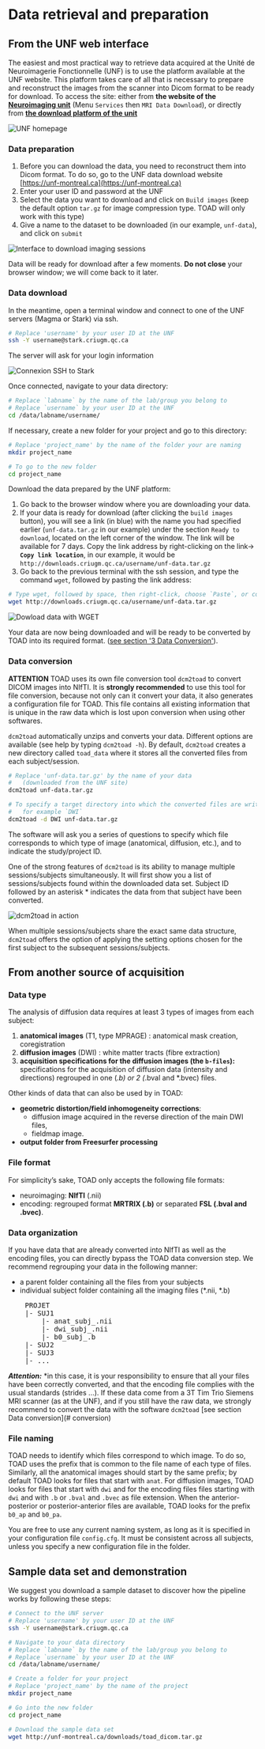 # Data retrieval and preparation 

## From the UNF web interface
The easiest and most practical way to retrieve data acquired at the Unité de Neuroimagerie Fonctionnelle (UNF) is to use the platform available at the UNF website. This platform takes care of all that is necessary to prepare and reconstruct the images from the scanner into Dicom format to be ready for download. To access the site: either from **the website of the [Neuroimaging unit](http://www.unf-montreal.ca)** (Menu `Services` then `MRI Data Download`), or directly from **[the download platform of the unit](https://unf-montreal.ca)**

![UNF homepage](../figs/unf_website_home.png)

### Data preparation

1. Before you can download the data, you need to reconstruct them into Dicom format. To do so, go to the UNF data download website [https://unf-montreal.ca](https://unf-montreal.ca)
2. Enter your user ID and password at the UNF
3. Select the data you want to download and click on `Build images` (keep the default option `tar.gz` for image compression type. TOAD will only work with this type)
4. Give a name to the dataset to be downloaded (in our example, `unf-data`), and click on `submit`

![Interface to download imaging sessions](../figs/unf_get_data.png)

Data will be ready for download after a few moments.
**Do not close** your browser window; we will come back to it later.

### Data download

In the meantime, open a terminal window and connect to one of the UNF servers (Magma or Stark) via ssh.

~~~bash
# Replace 'username' by your user ID at the UNF
ssh -Y username@stark.criugm.qc.ca
~~~ 
 
The server will ask for your login information 

![Connexion SSH to Stark](../figs/terminal_ssh.png)

Once connected, navigate to your data directory:

~~~bash
# Replace `labname` by the name of the lab/group you belong to
# Replace `username` by your user ID at the UNF
cd /data/labname/username/
~~~

If necessary, create a new folder for your project and go to this directory:

~~~bash
# Replace 'project_name' by the name of the folder your are naming
mkdir project_name

# To go to the new folder
cd project_name
~~~

Download the data prepared by the UNF platform:

1. Go back to the browser window where you are downloading your data.
2. If your data is ready for download (after clicking the `build images` button), you will see a link (in blue) with the name you had specified earlier (`unf-data.tar.gz` in our example) under the section `Ready to download`, located on the left corner of the window. The link will be available for 7 days.
Copy the link address by right-clicking on the link-> **`Copy link location`**, in our example, it would be `http://downloads.criugm.qc.ca/username/unf-data.tar.gz`
3. Go back to the previous terminal with the ssh session, and type the command `wget`, followed by pasting the link address:

~~~bash
# Type wget, followed by space, then right-click, choose `Paste`, or control-shift-v
wget http://downloads.criugm.qc.ca/username/unf-data.tar.gz
~~~

![Dowload data with WGET](../figs/terminal_wget.png)

Your data are now being downloaded and will be ready to be converted by TOAD into its required format. ([see section '3 Data Conversion'](#conversion)).

### <a name=conversion></a>Data conversion
**ATTENTION**
TOAD uses its own file conversion tool `dcm2toad` to convert DICOM images into NIfTI.
It is **strongly recommended** to use this tool for file conversion, because not only can it convert your data, it also generates a configuration file for TOAD. 
This file contains all existing information that is unique in the raw data which is lost upon conversion when using other softwares.

`dcm2toad` automatically unzips and converts your data.
Different options are available (see help by typing `dcm2toad -h`). 
By default, `dcm2toad` creates a new directory called `toad_data` where it stores all the converted files from each subject/session.

~~~bash
# Replace 'unf-data.tar.gz' by the name of your data
#   (downloaded from the UNF site)
dcm2toad unf-data.tar.gz

# To specify a target directory into which the converted files are written
#   for example `DWI`
dcm2toad -d DWI unf-data.tar.gz
~~~

The software will ask you a series of questions to specify which file corresponds to which type of image (anatomical, diffusion, etc.), and to indicate the study/project ID. 

One of the strong features of `dcm2toad` is its ability to manage multiple sessions/subjects simultaneously. It will first show you a list of sessions/subjects found within the downloaded data set. Subject ID followed by an asterisk * indicates the data from that subject have been converted.

![dcm2toad in action](../figs/terminal_convert_subjects.png)

When multiple sessions/subjects share the exact same data structure, `dcm2toad` offers the option of applying the setting options chosen for the first subject to the subsequent sessions/subjects.

<!-- FIXME Add screenshot identical type -->


## From another source of acquisition 

### Data type

The analysis of diffusion data requires at least 3 types of images from each subject: 

1. **anatomical images** (T1, type MPRAGE) : anatomical mask creation, coregistration
2. **diffusion images** (DWI) : white matter tracts (fibre extraction)
3. **acquisition specifications for the diffusion images (the `b-files`):** specifications for the acquisition of diffusion data (intensity and directions) regrouped in one (*.b) or 2 (*.bval and *.bvec) files.

Other kinds of data that can also be used by in TOAD:

- **geometric distortion/field inhomogeneity corrections**:
    - diffusion image acquired in the reverse direction of the main DWI files,
    - fieldmap image.
- **output folder from Freesurfer processing**

### File format

For simplicity’s sake, TOAD only accepts the following file formats:

- neuroimaging: **NIfTI** (.nii) 
- encoding:  regrouped format **MRTRIX (.b)** or separated **FSL (.bval and .bvec)**.

### Data organization

If you have data that are already converted into NIfTI as well as the encoding files, you can directly bypass the TOAD data conversion step. We recommend regrouping your data in the following manner:

- a parent folder containing all the files from your subjects
- individual subject folder containing all the imaging files (\*.nii, \*.b)

<pre>
    PROJET  
    |- SUJ1  
        |- anat_subj_.nii  
        |- dwi_subj_.nii  
        |- b0_subj_.b  
    |- SUJ2  
    |- SUJ3  
    |- ...  
</pre>
    
***Attention:*** *in this case, it is your responsibility to ensure that all your files have been correctly converted, and that the encoding file complies with the usual standards (strides ...).
If these data come from a 3T Tim Trio Siemens MRI scanner (as at the UNF), and if you still have the raw data, we strongly recommend to convert the data with the software `dcm2toad` [see section Data conversion](# conversion)


### File naming
TOAD needs to identify which files correspond to which image. 
To do so, TOAD uses the prefix that is common to the file name of each type of files. Similarly, all the anatomical images should start by the same prefix; by default TOAD looks for files that start with `anat`.
For diffusion images, TOAD looks for files that start with `dwi` and for the encoding files files starting with `dwi` and with `.b` or `.bval` and `.bvec` as file extension.
When the anterior-posterior or posterior-anterior files are available, TOAD looks for the prefix `b0_ap` and `b0_pa`.

You are free to use any current naming system, as long as it is specified in your configuration file `config.cfg`.
It must be consistent across all subjects, unless you specify a new configuration file in the folder.


## Sample data set and demonstration

We suggest you download a sample dataset to discover how the pipeline works by following these steps:

~~~bash
# Connect to the UNF server
# Replace 'username' by your user ID at the UNF
ssh -Y username@stark.criugm.qc.ca

# Navigate to your data directory
# Replace `labname` by the name of the lab/group you belong to
# Replace `username` by your user ID at the UNF
cd /data/labname/username/

# Create a folder for your project
# Replace 'project_name' by the name of the project
mkdir project_name

# Go into the new folder
cd project_name

# Download the sample data set
wget http://unf-montreal.ca/downloads/toad_dicom.tar.gz
~~~
